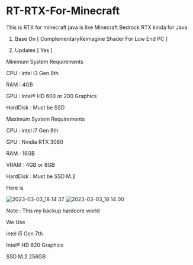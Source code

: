 # RT-RTX-For-Minecraft

This is RTX for minecraft java
is like Minecraft Bedrock RTX kinda
for Java

1. Base On [ ComplementaryReimagine Shader For Low End PC ]

2. Updates [ Yes ]

Minimum System Requirements

CPU : intel i3 Gen 8th

RAM : 4GB

GPU : Intel® HD 600 or 200 Graphics

HardDisk : Must be SSD

Maximum System Requirements

CPU : intel i7 Gen 9th

GPU : Nvidia RTX 3080

RAM : 16GB

VRAM : 4GB or 8GB

HardDisk : Must be SSD M.2

Here is 


![2023-03-03_18 14 37](https://user-images.githubusercontent.com/124361641/222871669-d5878e7a-b858-4c40-8ae2-85a2715a9c32.png)
![2023-03-03_18 14 00](https://user-images.githubusercontent.com/124361641/222871681-67418921-d7ed-4d20-b560-67b1352cfeeb.png)

Note : This my backup hardcore world

We Use 

intel i5 Gen 7th

Intel® HD 620 Graphics

SSD M.2 256GB
